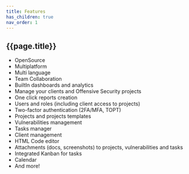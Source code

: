 ```yaml
---
title: Features
has_children: true
nav_order: 1
---
```


## {{page.title}}

- OpenSource
- Multiplatform 
- Multi language
- Team Collaboration
- BuiltIn dashboards and analytics 
- Manage your clients and Offensive Security projects
- One click reports creation
- Users and roles (including client access to projects)
- Two-factor authentication (2FA/MFA, TOPT)
- Projects and projects templates
- Vulnerabilities management
- Tasks manager
- Client management
- HTML Code editor
- Attachments (docs, screenshots) to projects, vulnerabilities and tasks
- Integrated Kanban for tasks
- Calendar
- And more!